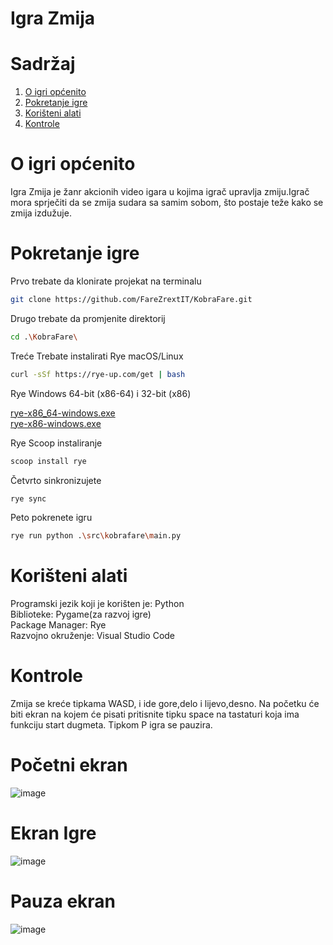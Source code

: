 # Igra Zmija

# Sadržaj
1. [O igri općenito](#o-igri-općenito)
2. [Pokretanje igre](#pokretanje-igre)
3. [Korišteni alati](#korišteni-alati)
4. [Kontrole](#kontrole)

# O igri općenito
Igra Zmija je žanr akcionih video igara u kojima igrač upravlja zmiju.Igrač mora sprječiti da se zmija sudara sa samim sobom,
što postaje teže kako se zmija izdužuje.

# Pokretanje igre
Prvo trebate da klonirate projekat na terminalu
```bash
git clone https://github.com/FareZrextIT/KobraFare.git
```
Drugo trebate da promjenite direktorij 
```bash
cd .\KobraFare\
```
Treće Trebate instalirati Rye macOS/Linux
```bash
curl -sSf https://rye-up.com/get | bash
```
Rye Windows 64-bit (x86-64) i  32-bit (x86)

[rye-x86_64-windows.exe](https://rye.astral.sh/guide/installation/#installing-rye) <br> [rye-x86-windows.exe](https://rye.astral.sh/guide/installation/#installing-rye)


Rye Scoop instaliranje 
```bash
scoop install rye 
```
Četvrto sinkronizujete
```bash
rye sync
```
Peto pokrenete igru
```bash
rye run python .\src\kobrafare\main.py
```


# Korišteni alati

Programski jezik koji je korišten je: Python <br>
Biblioteke: Pygame(za razvoj igre) <br>
Package Manager: Rye <br>
Razvojno okruženje: Visual Studio Code <br>

# Kontrole 
Zmija se kreće tipkama WASD, i ide gore,delo i lijevo,desno.
Na početku će biti ekran na kojem će pisati pritisnite tipku space na tastaturi koja ima funkciju start dugmeta.
Tipkom P igra se pauzira.


# Početni ekran
![image](https://github.com/user-attachments/assets/14832df7-56aa-4d42-aac1-4cdd61c6c9b9)


# Ekran Igre
![image](https://github.com/user-attachments/assets/0aae7d3c-4b3d-4124-828a-2dc315fbf743)



# Pauza ekran
![image](https://github.com/user-attachments/assets/f59d4535-f234-447b-a8ac-7bcf118743ac)


